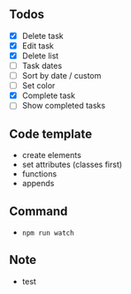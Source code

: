 ## Todos
- [x] Delete task
- [x] Edit task
- [x] Delete list
- [ ] Task dates
- [ ] Sort by date / custom
- [ ] Set color
- [x] Complete task
- [ ] Show completed tasks

## Code template
- create elements
- set attributes (classes first)
- functions
- appends

## Command
- `npm run watch`

## Note
- test